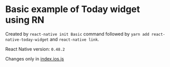 # Basic example of Today widget using RN

Created by `react-native init Basic` command followed by `yarn add react-native-today-widget` and `react-native link`.

React Native version: `0.48.2`

Changes only in [index.ios.js](./index.ios.js)
